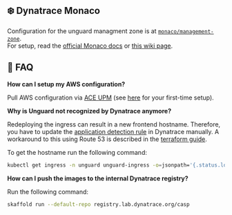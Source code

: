 ## ❄️ Dynatrace Monaco

Configuration for the unguard managment zone is at [`monaco/management-zone`](../monaco/management-zone/management-zone.yaml).  
For setup, read the [official Monaco docs](https://dynatrace-oss.github.io/dynatrace-monitoring-as-code/) or [this wiki page](https://dev-wiki.dynatrace.org/x/QNBVEw).

## 🙋 FAQ

**How can I setup my AWS configuration?**

Pull AWS configuration via [ACE UPM](https://internal.ace-tools.dynatrace.com/upm/me/dashboard) (see [here](https://dev-wiki.dynatrace.org/x/wx6jF) for your first-time setup).

**Why is Unguard not recognized by Dynatrace anymore?**

Redeploying the ingress can result in a new frontend hostname. Therefore, you have to update the [application detection rule](https://rjc90872.sprint.dynatracelabs.com/#settings/rum/webappmonitoring) in Dynatrace manually.
A workaround to this using Route 53 is described in the [terraform guide](./TERRAFORM.md).

To get the hostname run the following command:

```sh
kubectl get ingress -n unguard unguard-ingress -o=jsonpath='{.status.loadBalancer.ingress[0].hostname}'
```

**How can I push the images to the internal Dynatrace registry?**

Run the following command:

```sh
skaffold run --default-repo registry.lab.dynatrace.org/casp
```